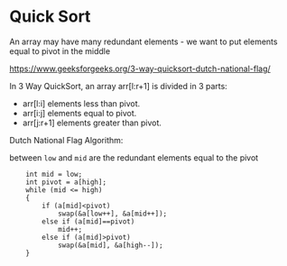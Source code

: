 Quick Sort
===
An array may have many redundant elements - we want to put elements equal to pivot in the middle 

https://www.geeksforgeeks.org/3-way-quicksort-dutch-national-flag/

In 3 Way QuickSort, an array arr[l:r+1] is divided in 3 parts:
* arr[l:i] elements less than pivot.
* arr[i:j] elements equal to pivot.
* arr[j:r+1] elements greater than pivot.

Dutch National Flag Algorithm:

between `low` and `mid` are the redundant elements equal to the pivot

```
    int mid = low; 
    int pivot = a[high]; 
    while (mid <= high) 
    { 
        if (a[mid]<pivot) 
            swap(&a[low++], &a[mid++]); 
        else if (a[mid]==pivot) 
            mid++; 
        else if (a[mid]>pivot) 
            swap(&a[mid], &a[high--]); 
    }
```
